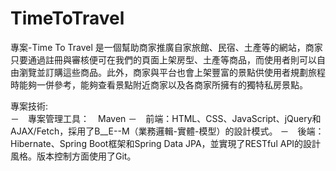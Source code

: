 # TimeToTravel
專案-Time To Travel 是一個幫助商家推廣自家旅館、民宿、土產等的網站，商家只要通過註冊與審核便可在我們的頁面上架房型、土產等商品，而使用者則可以自由瀏覽並訂購這些商品。此外，商家與平台也會上架豐富的景點供使用者規劃旅程時能夠一併參考，能夠查看景點附近商家以及各商家所擁有的獨特私房景點。

專案技術:  
－　專案管理工具：　Maven
－　前端：HTML、CSS、JavaScript、jQuery和 AJAX/Fetch，採用了B__E--M（業務邏輯-實體-模型）的設計模式。
－　後端：Hibernate、Spring Boot框架和Spring Data JPA，並實現了RESTful API的設計風格。版本控制方面使用了Git。
